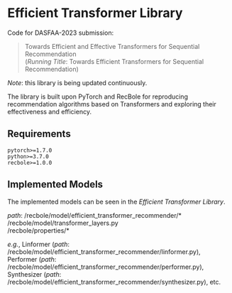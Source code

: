 # Efficient Transformer Library

Code for DASFAA-2023 submission:
> Towards Efficient and Effective Transformers for Sequential Recommendation  
(*Running Title*: Towards Efficient Transformers for Sequential Recommendation)

*Note*: this library is being updated continuously.

The library is built upon PyTorch and RecBole for reproducing recommendation algorithms based on Transformers and exploring their effectiveness and efficiency.


## Requirements

```
pytorch>=1.7.0
python>=3.7.0
recbole>=1.0.0
```

## Implemented Models

The implemented models can be seen in the *Efficient Transformer Library*.

*path*: /recbole/model/efficient_transformer_recommender/*  
/recbole/model/transformer_layers.py  
/recbole/properties/*


*e.g.*, Linformer (*path*: /recbole/model/efficient_transformer_recommender/linformer.py),  
Performer (*path*: /recbole/model/efficient_transformer_recommender/performer.py),  
Synthesizer (*path*: /recbole/model/efficient_transformer_recommender/synthesizer.py), etc.
